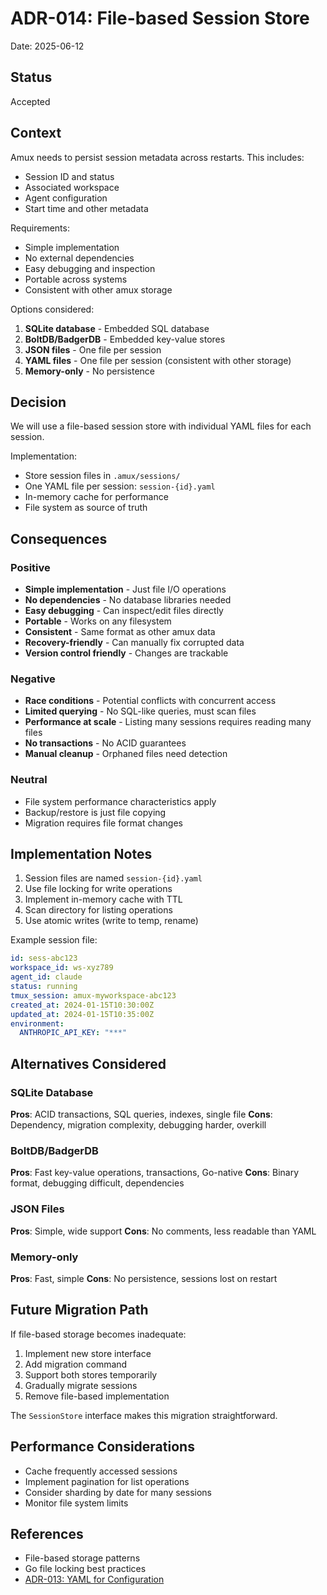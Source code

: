 # ADR-014: File-based Session Store

Date: 2025-06-12

## Status

Accepted

## Context

Amux needs to persist session metadata across restarts. This includes:

- Session ID and status
- Associated workspace
- Agent configuration
- Start time and other metadata

Requirements:

- Simple implementation
- No external dependencies
- Easy debugging and inspection
- Portable across systems
- Consistent with other amux storage

Options considered:

1. **SQLite database** - Embedded SQL database
2. **BoltDB/BadgerDB** - Embedded key-value stores
3. **JSON files** - One file per session
4. **YAML files** - One file per session (consistent with other storage)
5. **Memory-only** - No persistence

## Decision

We will use a file-based session store with individual YAML files for each session.

Implementation:

- Store session files in `.amux/sessions/`
- One YAML file per session: `session-{id}.yaml`
- In-memory cache for performance
- File system as source of truth

## Consequences

### Positive

- **Simple implementation** - Just file I/O operations
- **No dependencies** - No database libraries needed
- **Easy debugging** - Can inspect/edit files directly
- **Portable** - Works on any filesystem
- **Consistent** - Same format as other amux data
- **Recovery-friendly** - Can manually fix corrupted data
- **Version control friendly** - Changes are trackable

### Negative

- **Race conditions** - Potential conflicts with concurrent access
- **Limited querying** - No SQL-like queries, must scan files
- **Performance at scale** - Listing many sessions requires reading many files
- **No transactions** - No ACID guarantees
- **Manual cleanup** - Orphaned files need detection

### Neutral

- File system performance characteristics apply
- Backup/restore is just file copying
- Migration requires file format changes

## Implementation Notes

1. Session files are named `session-{id}.yaml`
2. Use file locking for write operations
3. Implement in-memory cache with TTL
4. Scan directory for listing operations
5. Use atomic writes (write to temp, rename)

Example session file:

```yaml
id: sess-abc123
workspace_id: ws-xyz789
agent_id: claude
status: running
tmux_session: amux-myworkspace-abc123
created_at: 2024-01-15T10:30:00Z
updated_at: 2024-01-15T10:35:00Z
environment:
  ANTHROPIC_API_KEY: "***"
```

## Alternatives Considered

### SQLite Database

**Pros**: ACID transactions, SQL queries, indexes, single file
**Cons**: Dependency, migration complexity, debugging harder, overkill

### BoltDB/BadgerDB

**Pros**: Fast key-value operations, transactions, Go-native
**Cons**: Binary format, debugging difficult, dependencies

### JSON Files

**Pros**: Simple, wide support
**Cons**: No comments, less readable than YAML

### Memory-only

**Pros**: Fast, simple
**Cons**: No persistence, sessions lost on restart

## Future Migration Path

If file-based storage becomes inadequate:

1. Implement new store interface
2. Add migration command
3. Support both stores temporarily
4. Gradually migrate sessions
5. Remove file-based implementation

The `SessionStore` interface makes this migration straightforward.

## Performance Considerations

- Cache frequently accessed sessions
- Implement pagination for list operations
- Consider sharding by date for many sessions
- Monitor file system limits

## References

- File-based storage patterns
- Go file locking best practices
- [ADR-013: YAML for Configuration](013-yaml-for-configuration.md)
